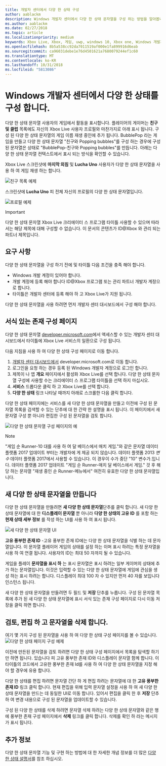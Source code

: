 ```yaml
---
title: 개발자 센터에서 다양 한 상태 구성
author: aablackm
description: Windows 개발자 센터에서 다양 한 상태 문자열을 구성 하는 방법을 알아봅니다
ms.author: aablackm
ms.date: 02/27/2018
ms.topic: article
ms.localizationpriority: medium
keywords: Xbox Live, Xbox, 게임, uwp, windows 10, Xbox one, Windows 개발자 센터, 다양 한 상태 문자열
ms.openlocfilehash: 8b5a538cc92da7011519af000e1fa899916d6eab
ms.sourcegitcommit: ca96031debe1e76d4501621a7680079244ef1c60
ms.translationtype: MT
ms.contentlocale: ko-KR
ms.lasthandoff: 10/31/2018
ms.locfileid: "5813086"
---
```

# <a name="configure-rich-presence-on-windows-dev-center"></a>Windows 개발자 센터에서 다양 한 상태를 구성 합니다.

다양 한 상태 문자열 사용자의 게임에서 활동을 표시합니다. 플레이어의 게이머는 **친구 및 클럽** 목록에도 자신의 Xbox Live 사용자 프로필와 마찬가지로 아래 표시 됩니다. 구성 된 다양 한 상태 문자열의 게임 이름 재생 중인에 추가 됩니다. BubblePop 라는 게임을 만들고 다양 한 상태 문자열 "친구와 Popping bubbles"를 구성 하는 경우에 구성 된 문자열은 상태로 "BubblePop-친구와 Popping bubbles"를 만듭니다. 아래는 다양 한 상태 문자열 컨텍스트에서 표시 되는 방식을 확인할 수 있습니다.

Xbox Live 스크린샷에 **마지막 외침** 및 **Lucha Uno** 사용자가 다양 한 상태 문자열을 사용 하 여 게임 재생 하는 합니다.

![친구 목록 예제](../../images/rich_presence/RichPresence_FriendsList_Screen.jpg)

스크린샷에 **Lucha Uno** 피 전체 자신의 프로필의 다양 한 상태 문자열입니다.

![프로필 예제](../../images/rich_presence/RichPresence_Config_ProfileScreen.jpg)

> [!IMPORTANT]
> 다양 한 상태 문자열 Xbox Live 크리에이터 스 프로그램 타이틀 사용할 수 있으며 따라서는 해당 제목에 대해 구성할 수 없습니다. 이 문서의 콘텐츠가 ID@Xbox 와 관리 되는 파트너 제목입니다.

## <a name="requirements"></a>요구 사항

다양 한 상태 문자열을 구성 하기 전에 및 타이틀 다음 조건을 충족 해야 합니다.

- Windows 개발 계정이 있어야 합니다.
- 개발 계정에 등록 해야 합니다 ID@Xbox 프로그램 또는 관리 파트너 개발자 계정으로 합니다.
- 타이틀은 개발자 센터에 등록 해야 하 고 Xbox Live가 지원 됩니다.

다양 한 상태 문자열을 사용 하려면 먼저 개발자 센터 대시보드에서 구성 해야 합니다.

## <a name="rich-presence-configuration-page"></a>서식 있는 존재 구성 페이지

다양 한 상태 문자열 [developer.microsoft.com](https://developer.microsoft.com/windows)에서 액세스할 수 있는 개발자 센터 대시보드에서 타이틀에 Xbox Live 서비스의 일환으로 구성 됩니다.

다음 지침을 사용 하 여 다양 한 상태 구성 페이지로 이동 합니다.

1. [개발자 센터 대시보드에서](https://developer.microsoft.com/windows) developer.microsoft.com로 이동 합니다.
2. 로그인을 요청 하는 경우 등록 된 Windows 개발자 계정으로 로그인 합니다.
3. 제목이 나 앱 **개요** 페이지에서 활성화 Xbox Live를 선택 합니다. 다양 한 상태 문자열 구성에 사용할 수는 크리에이터 스 프로그램 타이틀을 선택 하지 마십시오.
4. **서비스** 드롭다운 클릭 하 고 Xbox Live를 선택 합니다.
5. **다양 한 상태** 링크 나타날 때까지 아래로 스크롤한 다음 클릭 합니다.

다양 한 상태 페이지에는 서비스를 새 다양 한 상태 문자열을 만들고 이전에 구성 된 문자열 목록을 검색할 수 있는 단추에 대 한 간략 한 설명을 표시 됩니다. 이 페이지에서 새 문자열 구성 뿐 아니라 편집한 구성 된 문자열을 검토 합니다.

![다양 한 상태 문자열 구성 페이지의 예](../../images/rich_presence/RichPresence_ConfigPage_New.JPG)

> [!NOTE]
> "게임 순 Runner-10 대를 사용 하 여 달 베이스에서 매치 게임."와 같은 문자열 데이터 플랫폼 2017 업데이트 부터는 개발자에 게 제공 되지 않습니다. 데이터 플랫폼 2013 *변수* 데이터 플랫폼 2017에서 사용할 수 있습니다. 이 경우이 수가 중단 "10" 변수가.입니다. 데이터 플랫폼 2017 업데이트 "게임 순 Runner-매치 달 베이스에서 게임." 것 후 해당 하는 문자열 "재생 중인 순 Runner-메뉴에서" 여전히 유효한 다양 한 상태 문자열입니다.

## <a name="create-a-new-rich-presence-string"></a>새 다양 한 상태 문자열을 만듭니다

다양 한 상태 문자열을 만들려면 **새 다양 한 상태 문자열**단추를 클릭 합니다. 새 다양 한 상태 문자열에 대 한 **디스플레이 문자열** 뿐 아니라 **다양 한 상태의 고유 ID** 를 포함 하는 **현재 상태 세부 정보** 를 작성 하는 UI를 사용 하 여 표시 됩니다.

![새 다양 한 상태 문자열 UI](../../images/rich_presence/RichPresence_Config_NewString.JPG)

**고유 풍부한 존재 ID** -고유 풍부한 존재 ID에는 다양 한 상태 문자열을 식별 하는 데 문자열입니다. 이 문자열 플레이어 게임의 상태를 설정 하는 이며 표시 하려는 특정 문자열을 사용 하 여 연결 됩니다. 사용자의 ID는 최대 50 자까지 될 수 있습니다.

게임을 플레이 **문자열을 표시 하** 는 표시 문자열은 표시 하려는 일부 게이머의 상태에 추가 하는 문자열입니다. 이것은 입력할 수 있는 다양 한 상태 문자열에 게임에 관심을 생성 하는 표시 하려는 합니다. 디스플레이 최대 100 자 수 있지만 먼저 40 자를 보입니다 인스턴스 됩니다.

새 다양 한 상태 문자열을 만들려면 두 필드 및 **저장** 단추를 누릅니다.
구성 된 문자열 목록에 추가 된 새 다양 한 상태 문자열에 표시 서식 있는 존재 구성 페이지로 다시 이동 저장을 클릭 하면 합니다.

## <a name="review-edit-and-delete-strings"></a>검토, 편집 하 고 문자열을 삭제 합니다.

여기 몇 가지 구성 된 문자열을 사용 하 여 다양 한 상태 구성 페이지를 볼 수 있습니다.
![다양 한 상태 페이지 구성 예제](../../images/rich_presence/RichPresence_ConfigPage_Configured.JPG)

이전에 만든된 문자열을 검토 하려면 다양 한 상태 구성 페이지에서 목록을 탐색할 하기만 하면 됩니다. 있습니다 피 고유 풍부한 존재 ID와 디스플레이 문자열 함께 합니다. 이 타이틀의 코드에서 고유한 풍부한 존재 Id를 사용 하 여 다양 한 상태 문자열을 지정 해야 할 경우에 유용 합니다.

다양 한 상태를 편집 하려면 문자열 간단 하 게 편집 하려는 문자열에 대 한 **고유 풍부한 존재 ID** 링크 클릭 합니다. 현재 편집을 위해 입력 문자열 설정을 사용 하 여 새 다양 한 상태 문자열을 만드는 데 동일한 UI로 이동 합니다. 있어서 편집을 클릭 한 후 **저장** 단추 하 여 변경 내용으로 구성 된 문자열을 업데이트할 수 있습니다.

구성 된 다양 한 상태를 삭제 하려면 문자열 삭제 하려는 다양 한 상태 문자열와 같은 행에 풍부한 존재 구성 페이지에서 **삭제** 링크를 클릭 합니다. 삭제를 확인 하 라는 메시지가 표시 됩니다.

## <a name="further-reading"></a>추가 정보

다양 한 상태 문자열 기능 및 구현 하는 방법에 대 한 자세한 개념 정보를 더 많은 [다양 한 상태 설명서](https://docs.microsoft.com/en-us/windows/uwp/xbox-live/social-platform/rich-presence-strings/rich-presence-strings-overview)를 참조 하십시오.